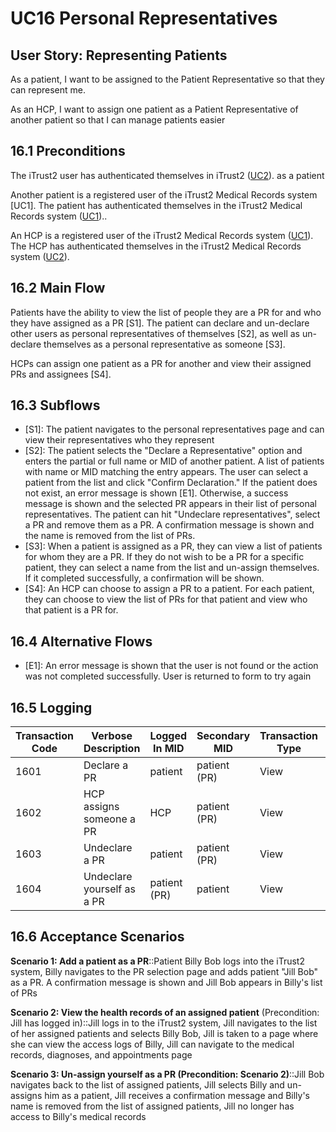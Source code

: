 # UC16 Personal Representatives

## User Story: Representing Patients
As a patient, I want to be assigned to the Patient Representative so that they can represent me.

As an HCP, I want to assign one patient as a Patient Representative of another patient so that I can manage patients easier

## 16.1 Preconditions
The iTrust2 user has authenticated themselves in iTrust2 ([UC2](https://github.ncsu.edu/engr-csc326-staff/iTrust2-v1/wiki/uc2)). as a patient

Another patient is a registered user of the iTrust2 Medical Records system [UC1]. The patient has authenticated themselves in the iTrust2 Medical Records system ([UC1](https://github.ncsu.edu/engr-csc326-staff/iTrust2-v1/wiki/uc1))..

An HCP is a registered user of the iTrust2 Medical Records system ([UC1](https://github.ncsu.edu/engr-csc326-staff/iTrust2-v1/wiki/uc1)). The HCP has authenticated themselves in the iTrust2 Medical Records system ([UC2](https://github.ncsu.edu/engr-csc326-staff/iTrust2-v1/wiki/uc2)).

## 16.2 Main Flow

Patients have the ability to view the list of people they are a PR for and who they have assigned as a PR [S1]. The patient can declare and un-declare other users as personal representatives of themselves [S2], as well as un-declare themselves as a personal representative as someone [S3].

HCPs can assign one patient as a PR for another and view their assigned PRs and assignees [S4].

## 16.3 Subflows
* [S1]: The patient navigates to the personal representatives page and can view their representatives who they represent
* [S2]: The patient selects the "Declare a Representative" option and enters the partial or full name or MID of another patient. A list of patients with name or MID matching the entry appears. The user can select a patient from the list and click "Confirm Declaration." If the patient does not exist, an error message is shown [E1]. Otherwise, a success message is shown and the selected PR appears in their list of personal representatives. The patient can hit "Undeclare representatives", select a PR and remove them as a PR. A confirmation message is shown and the name is removed from the list of PRs.
* [S3]: When a patient is assigned as a PR, they can view a list of patients for whom they are a PR. If they do not wish to be a PR for a specific patient, they can select a name from the list and un-assign themselves. If it completed successfully, a confirmation will be shown.
* [S4]: An HCP can choose to assign a PR to a patient. For each patient, they can choose to view the list of PRs for that patient and view who that patient is a PR for.

## 16.4 Alternative Flows

* [E1]: An error message is shown that the user is not found or the action was not completed successfully. User is returned to form to try again

## 16.5 Logging

Transaction Code | Verbose Description | Logged In MID | Secondary MID | Transaction Type | Patient Viewable
-----------------|---------------------|---------------|---------------|------------------|------------------
1601             | Declare a PR | patient | patient (PR) | View    | Yes
1602             | HCP assigns someone a PR | HCP | patient (PR) | View | Yes
1603             | Undeclare a PR     | patient | patient (PR) | View | Yes
1604             | Undeclare yourself as a PR | patient (PR) | patient | View | Yes  

## 16.6 Acceptance Scenarios

<b>Scenario 1: Add a patient as a PR</b>::Patient Billy Bob logs into the iTrust2 system, Billy navigates to the PR selection page and adds patient "Jill Bob" as a PR. A confirmation message is shown and Jill Bob appears in Billy's list of PRs

<b>Scenario 2: View the health records of an assigned patient</b> (Precondition: Jill has logged in)::Jill logs in to the iTrust2 system, Jill navigates to the list of her assigned patients and selects Billy Bob, Jill is taken to a page where she can view the access logs of Billy, Jill can navigate to the medical records, diagnoses, and appointments page

<b>Scenario 3: Un-assign yourself as a PR (Precondition: Scenario 2)</b>::Jill Bob navigates back to the list of assigned patients, Jill selects Billy and un-assigns him as a patient, Jill receives a confirmation message and Billy's name is removed from the list of assigned patients, Jill no longer has access to Billy's medical records



 

